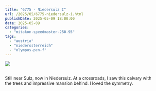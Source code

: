 ```yaml
---
title: "6775 - Niedersulz I"
url: /2025/05/6775-niedersulz-i.html
publishDate: 2025-05-09 18:00:00
date: 2025-05-09
categories:
  - "mitakon-speedmaster-250-95"
tags:
  - "austria"
  - "niederosterreich"
  - "olympus-pen-f"
---
```

<div class="container">
<div class="center"><a target="_blank" href="https://d25zfm9zpd7gm5.cloudfront.net/1200x1200/2020/20201026_154617_lr.jpg"><img class="webfeedsFeaturedVisual" src="https://d25zfm9zpd7gm5.cloudfront.net/0600x0600/2020/20201026_154617_lr.jpg" /></a></div>
</div>
<br />

Still near Sulz, now in Niedersulz. At a crossroads, I saw
this calvary with the trees and impressive mansion behind. I
loved the symmetry.
